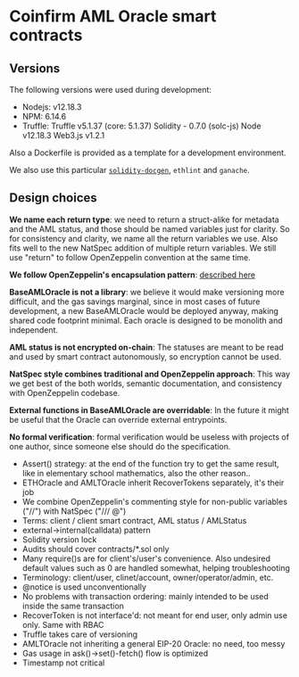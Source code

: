 # Coinfirm AML Oracle smart contracts

## Versions
The following versions were used during development:

  * Nodejs: v12.18.3
  * NPM: 6.14.6
  * Truffle:
    Truffle v5.1.37 (core: 5.1.37)
    Solidity - 0.7.0 (solc-js)
    Node v12.18.3
    Web3.js v1.2.1

Also a Dockerfile is provided as a template for a development environment.

We also use this particular [`solidity-docgen`](https://github.com/villesundell/solidity-docgen), `ethlint` and `ganache`.

## Design choices
**We name each return type**: we need to return a struct-alike for metadata and the AML status, and those should be named variables just for clarity. So for consistency and clarity, we name all the return variables we use. Also fits well to the new NatSpec addition of multiple return variables. We still use "return" to follow OpenZeppelin convention at the same time.

**We follow OpenZeppelin's encapsulation pattern**: [described here](https://ethereum.stackexchange.com/questions/67137/why-creating-a-private-variable-and-a-getter-instead-of-just-creating-a-public-v)

**BaseAMLOracle is not a library**: we believe it would make versioning more difficult, and the gas savings marginal, since in most cases of future development, a new BaseAMLOracle would be deployed anyway, making shared code footprint minimal. Each oracle is designed to be monolith and independent.

**AML status is not encrypted on-chain**: The statuses are meant to be read and used by smart contract autonomously, so encryption cannot be used.

**NatSpec style combines traditional and OpenZeppelin approach**: This way we get best of the both worlds, semantic documentation, and consistency with OpenZeppelin codebase.

**External functions in BaseAMLOracle are overridable**: In the future it might be useful that the Oracle can override external entrypoints.

**No formal verification**: formal verification would be useless with projects of one author, since someone else should do the specification.

  * Assert() strategy: at the end of the function try to get the same result, like in elementary school mathematics, also the other reason..
  * ETHOracle and AMLTOracle inherit RecoverTokens separately, it's their job
  * We combine OpenZeppelin's commenting style for non-public variables ("//") with NatSpec ("/// @")
  * Terms: client / client smart contract, AML status / AMLStatus
  * external->internal(calldata) pattern
  * Solidity version lock
  * Audits should cover contracts/*.sol only
  * Many require()s are for client's/user's convenience. Also undesired default values such as 0 are handled somewhat, helping troubleshooting
  * Terminology: client/user, clinet/account, owner/operator/admin, etc.
  * @notice is used unconventionally
  * No problems with transaction ordering: mainly intended to be used inside the same transaction
  * RecoverToken is not interface'd: not meant for end user, only admin use only. Same with RBAC
  * Truffle takes care of versioning
  * AMLTOracle not inheriting a general EIP-20 Oracle: no need, too messy
  * Gas usage in ask()->set()-fetch() flow is optimized
  * Timestamp not critical
